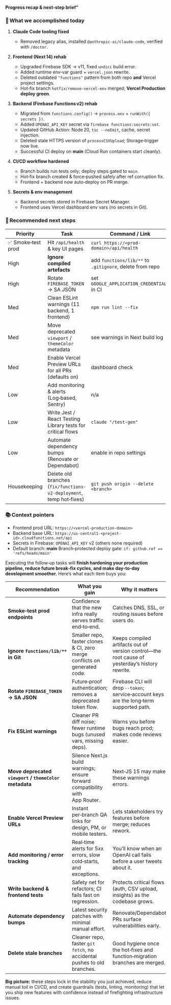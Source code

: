 **Progress recap & next‑step brief”**

### 🚀 What we accomplished today

1. **Claude Code tooling fixed**

   * Removed legacy alias, installed `@anthropic-ai/claude-code`, verified with `/doctor`.

2. **Frontend (Next 14) rehab**

   * Upgraded Firebase SDK → v11, fixed `undici` build error.
   * Added runtime env‑var guard + `vercel.json` rewrite.
   * Deleted outdated `"functions"` pattern from both repo **and** Vercel project settings.
   * Hot‑fix branch `hotfix/remove-vercel-env` merged; **Vercel Production deploy green**.

3. **Backend (Firebase Functions v2) rehab**

   * Migrated from `functions.config()` → `process.env` + `runWith({ secrets })`.
   * Added `OPENAI_API_KEY` secret via `firebase functions:secrets:set`.
   * Updated GitHub Action: Node 20, `tsc --noEmit`, cache, secret injection.
   * Deleted stale HTTPS version of `processCSVUpload`; Storage‑trigger now live.
   * Successful CI deploy on **main** (Cloud Run containers start cleanly).

4. **CI/CD workflow hardened**

   * Branch builds run tests only; deploy steps gated to `main`.
   * Hot‑fix branch created & force‑pushed safely after ref corruption fix.
   * Frontend + backend now auto‑deploy on PR merge.

5. **Secrets & env management**

   * Backend secrets stored in Firebase Secret Manager.
   * Frontend uses Vercel dashboard env vars (no secrets in Git).

### 🔮 Recommended next steps

| Priority          | Task                                                                | Command / Link                                           |
| ----------------- | ------------------------------------------------------------------- | -------------------------------------------------------- |
| ✅ Smoke‑test prod | Hit `/api/health` & key UI pages                                    | `curl https://<prod-domain>/api/health`                  |
| High              | **Ignore compiled artefacts**                                       | add `functions/lib/**` to `.gitignore`, delete from repo |
| High              | Rotate `FIREBASE_TOKEN` → SA JSON                                   | set `GOOGLE_APPLICATION_CREDENTIALS` in CI               |
| Med               | Clean ESLint warnings (11 backend, 1 frontend)                      | `npm run lint --fix`                                     |
| Med               | Move deprecated `viewport` / `themeColor` metadata                  | see warnings in Next build log                           |
| Med               | Enable Vercel Preview URLs for all PRs (defaults on)                | dashboard check                                          |
| Low               | Add monitoring & alerts (Log‑based, Sentry)                         | n/a                                                      |
| Low               | Write Jest / React Testing Library tests for critical flows         | `claude "/test-gen"`                                     |
| Low               | Automate dependency bumps (Renovate or Dependabot)                  | enable in repo settings                                  |
| Housekeeping      | Delete old branches (`fix/functions-v2-deployment`, temp hot‑fixes) | `git push origin --delete <branch>`                      |

### 📚 Context pointers

* Frontend prod URL: `https://<vercel-production-domain>`
* Backend base URL: `https://us-central1-<project-id>.cloudfunctions.net/api`
* Secrets in Firebase: `OPENAI_API_KEY` v2 (others none required)
* Default branch: **main**
  Branch‑protected deploy gate: `if: github.ref == 'refs/heads/main'`


Executing the follow‑up tasks will **finish hardening your production pipeline, reduce future break‑fix cycles, and make day‑to‑day development smoother.**  Here’s what each item buys you:

| Recommendation                                         | What you gain                                                                 | Why it matters                                                                                 |
| ------------------------------------------------------ | ----------------------------------------------------------------------------- | ---------------------------------------------------------------------------------------------- |
| **Smoke‑test prod endpoints**                          | Confidence that the new infra really serves traffic end‑to‑end.               | Catches DNS, SSL, or routing issues before users do.                                           |
| **Ignore `functions/lib/**` in Git**                   | Smaller repo, faster clones & CI, zero merge conflicts on generated code.     | Keeps compiled artifacts out of version control—the root cause of yesterday’s history rewrite. |
| **Rotate `FIREBASE_TOKEN` → SA JSON**                  | Future‑proof authentication; removes a deprecated token flow.                 | Firebase CLI will drop `--token`; service‑account keys are the long‑term supported path.       |
| **Fix ESLint warnings**                                | Cleaner PR diff noise; fewer runtime bugs (unused vars, missing deps).        | Warns you before bugs reach prod; makes code reviews easier.                                   |
| **Move deprecated `viewport` / `themeColor` metadata** | Silence Next.js build warnings; ensure forward compatibility with App Router. | Next‑JS 15 may make these warnings errors.                                                     |
| **Enable Vercel Preview URLs**                         | Instant per‑branch QA links for design, PM, or mobile testers.                | Lets stakeholders try features before merge; reduces rework.                                   |
| **Add monitoring / error tracking**                    | Real‑time alerts for 5xx errors, slow cold‑starts, and exceptions.            | You’ll know when an OpenAI call fails before a user tweets about it.                           |
| **Write backend & frontend tests**                     | Safety net for refactors; CI fails fast on regression.                        | Protects critical flows (auth, CSV upload, insights) as the codebase grows.                    |
| **Automate dependency bumps**                          | Latest security patches with minimal manual effort.                           | Renovate/Dependabot PRs surface vulnerabilities early.                                         |
| **Delete stale branches**                              | Cleaner repo, faster `git fetch`, no accidental pushes to old branches.       | Good hygiene once the hot‑fixes and function‑migration branches are merged.                    |

**Big picture:** these steps lock in the stability you just achieved, reduce manual toil in CI/CD, and create guardrails (tests, linting, monitoring) that let you ship new features with confidence instead of firefighting infrastructure issues.
